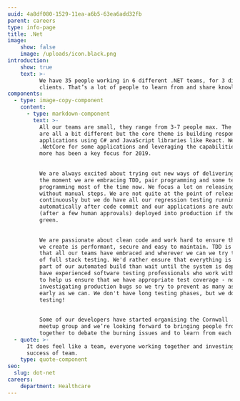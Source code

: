 ```yaml
---
uuid: 4a8df080-1529-11ea-a6b5-63ea6add32fb
parent: careers
type: info-page
title: .Net
image:
    show: false
    image: /uploads/icon.black.png
introduction:
    show: true
    text: >-
          We have 35 people working in 6 different .NET teams, for 3 different
          clients. That’s a lot of people to learn from and share knowledge with.
components:
  - type: image-copy-component
    content:
      - type: markdown-component
        text: >-
          All our teams are small, they range from 3-7 people max. The applications
          are all a bit different but the core theme is building responsive web
          applications using C# and JavaScript libraries like React. We are using
          .NetCore for some applications and leveraging the capabilities of Azure
          more has been a key focus for 2019.
    
    
          We are always excited about trying out new ways of delivering software. At
          the moment we are embracing TDD, pair programming and some teams are mob
          programming most of the time now. We focus a lot on releasing our software
          without manual steps. We are not quite at the point of releasing
          continuously but we do have all our regression testing running
          automatically after code commit and our applications are automatically
          (after a few human approvals) deployed into production if the tests are
          green.
    
    
          We are passionate about clean code and work hard to ensure that the code
          we create is performant, secure and easy to maintain. TDD is an approach
          that all our teams have embraced and wherever we can we try to avoid lots
          of full stack testing. We'd rather ensure that everything is working as
          part of our automated build than wait until the system is deployed. We
          have experienced software testing professionals who work within the teams
          to help us ensure that we have appropriate test coverage - no one likes
          investigating production bugs so we try to prevent as many as possible as
          early as we can. We don't have long testing phases, but we do lots of
          testing!
    
    
          Some of our developers have started organising the Cornwall .Net Developer
          meetup group and we’re looking forward to bringing people from Cornwall
          together to debate the burning issues and to learn from each other.
  - quote: >-
      It does feel like a team, everyone working together and investing in
      success of team.
    type: quote-component
seo:
  slug: dot-net
careers:
    department: Healthcare
---
```


